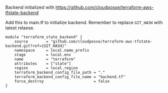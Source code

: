 Backend initialized with https://github.com/cloudposse/terraform-aws-tfstate-backend

Add this to main.tf to initialize backend. Remember to replace `GIT_HASH` with latest relaese.

```
module "terraform_state_backend" {
    source        = "github.com/cloudposse/terraform-aws-tfstate-backend.git?ref={GIT_HASH}"
    namespace     = local.name_prefix
    stage         = local.env
    name          = "terraform"
    attributes    = ["state"]
    region        = local.region
    terraform_backend_config_file_path = "."
    terraform_backend_config_file_name = "backend.tf"
    force_destroy                      = false
}
```
